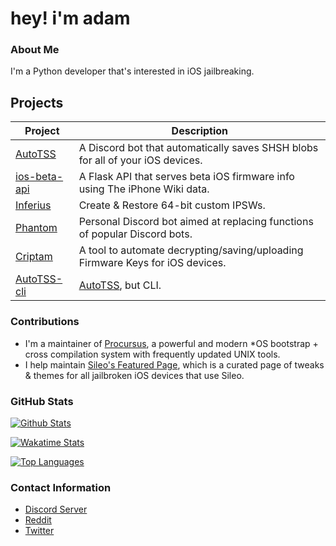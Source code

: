 # hey! i'm adam

### About Me
I'm a Python developer that's interested in iOS jailbreaking.

## Projects
| Project                                                   | Description                                                                    |
|-----------------------------------------------------------|--------------------------------------------------------------------------------|
| [AutoTSS](https://github.com/m1stadev/AutoTSS)            | A Discord bot that automatically saves SHSH blobs for all of your iOS devices. |
| [ios-beta-api](https://github.com/m1stadev/ios-beta-api)  | A Flask API that serves beta iOS firmware info using The iPhone Wiki data.     |
| [Inferius](https://github.com/m1stadev/Inferius)          | Create & Restore 64-bit custom IPSWs.                                          |
| [Phantom](https://github.com/m1stadev/Phantom)            | Personal Discord bot aimed at replacing functions of popular Discord bots.     |
| [Criptam](https://github.com/m1stadev/Criptam)            | A tool to automate decrypting/saving/uploading Firmware Keys for iOS devices.  |
| [AutoTSS-cli](https://github.com/m1stadev/autotss-cli)    | [AutoTSS](https://github.com/m1stadev/AutoTSS), but CLI.                       |

### Contributions
- I'm a maintainer of [Procursus](https://github.com/ProcursusTeam/Procursus), a powerful and modern *OS bootstrap + cross compilation system with frequently updated UNIX tools.
- I help maintain [Sileo's Featured Page](https://github.com/Sileo/featuredpage), which is a curated page of tweaks & themes for all jailbroken iOS devices that use Sileo.

### GitHub Stats

[![Github Stats](https://github-readme-stats.vercel.app/api?username=m1stadev&show_icons=true&count_private=true&theme=dark)](https://github.com/m1stadev)

[![Wakatime Stats](https://github-readme-stats.vercel.app/api/wakatime?username=m1stadev&theme=dark)](https://github.com/m1stadev)

[![Top Languages](https://github-readme-stats.vercel.app/api/top-langs/?username=m1stadev&layout=compact&langs_count=6&hide=assembly&theme=dark)](https://github.com/m1stadev)

### Contact Information
- [Discord Server](https://m1sta.xyz/discord)
- [Reddit](https://m1sta.xyz/reddit)
- [Twitter](https://m1sta.xyz/twitter)
